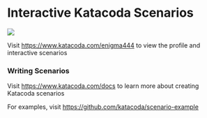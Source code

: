 # Interactive Katacoda Scenarios

[![](http://shields.katacoda.com/katacoda/enigma444/count.svg)](https://www.katacoda.com/enigma444 "Get your profile on Katacoda.com")

Visit https://www.katacoda.com/enigma444 to view the profile and interactive scenarios

### Writing Scenarios
Visit https://www.katacoda.com/docs to learn more about creating Katacoda scenarios

For examples, visit https://github.com/katacoda/scenario-example
